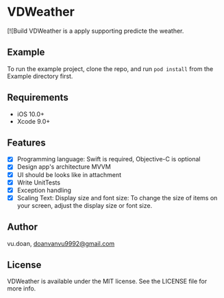# VDWeather
[![Build 
VDWeather is a apply supporting predicte the weather.

## Example

To run the example project, clone the repo, and run `pod install` from the Example directory first.

## Requirements
- iOS 10.0+
- Xcode 9.0+

## Features
- [x] Programming language: Swift is required, Objective-C is optional
- [x] Design app's architecture MVVM
- [x] UI should be looks like in attachment
- [x] Write UnitTests
- [x] Exception handling
- [x] Scaling  Text:  Display  size  and  font  size:  To  change  the  size  of  items  on  your  screen, adjust the display size or font size.

## Author

vu.doan, doanvanvu9992@gmail.com

## License

VDWeather is available under the MIT license. See the LICENSE file for more info.
